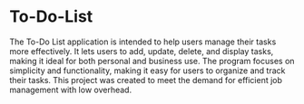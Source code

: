 # To-Do-List
The To-Do List application is intended to help users manage their tasks more effectively. It lets users
to add, update, delete, and display tasks, making it ideal for both personal and business use. The
program focuses on simplicity and functionality, making it easy for users to organize and track their
tasks. This project was created to meet the demand for efficient job management with low overhead.
